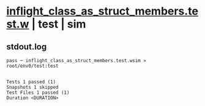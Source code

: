 # [inflight_class_as_struct_members.test.w](../../../../../examples/tests/valid/inflight_class_as_struct_members.test.w) | test | sim

## stdout.log
```log
pass ─ inflight_class_as_struct_members.test.wsim » root/env0/test:test
 
 
Tests 1 passed (1)
Snapshots 1 skipped
Test Files 1 passed (1)
Duration <DURATION>
```

